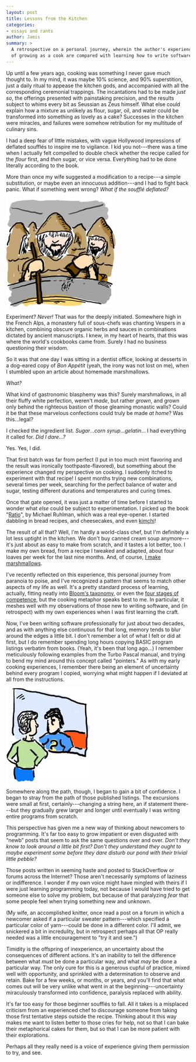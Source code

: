 ```yaml
---
layout: post
title: Lessons from the Kitchen
categories:
- essays and rants
author: Jamis
summary: >
  A retrospective on a personal journey, wherein the author's experiences
  of growing as a cook are compared with learning how to write software
---
```


Up until a few years ago, cooking was something I never gave much thought to. In my mind, it was maybe 10% science, and 90% superstition, just a daily ritual to appease the kitchen gods, and accompanied with all the corresponding ceremonial trappings. The incantations had to be made *just so*, the offerings presented with painstaking precision, and the results subject to whims every bit as Seussian as Zeus himself. What else could explain how a mixture as unlikely as flour, sugar, oil, and water could be transformed into something as lovely as a cake? Successes in the kitchen were miracles, and failures were somehow retribution for my multitude of culinary sins.

I had a deep fear of little mistakes, with vague Hollywood impressions of deflated soufflés to inspire me to vigilance. I kid you not---there was a time when I actually felt compelled to double check whether the recipe called for the *flour* first, and *then* sugar, or vice versa. Everything had to be done literally according to the book.

More than once my wife suggested a modification to a recipe---a simple substitution, or maybe even an innocuous addition---and I had to fight back panic. What if something went wrong? *What if the soufflé deflated?*

<img src="/images/20150130-kitchen-lessons-monks.jpg" width="300" height="300" class="right" />

Experiment? *Never!* That was for the deeply initiated. Somewhere high in the French Alps, a monastery full of sous-chefs was chanting Vespers in a kitchen, combining obscure organic herbs and sauces in combinations dictated by ancient manuscripts. I knew, in my heart of hearts, that this was where the world's cookbooks came from. Surely I had no business questioning their wisdom.

So it was that one day I was sitting in a dentist office, looking at desserts in a dog-eared copy of *Bon Appétit* (yeah, the irony was not lost on me), when I stumbled upon an article about homemade marshmallows.

*What?*

What kind of gastronomic blasphemy was this? Surely marshmallows, in all their fluffy white perfection, weren't *made*, but rather *grown*, and grown only behind the righteous bastion of those gleaming monastic walls? Could it be that these marvelous confections could truly be made *at home*? Was this...legal?

I checked the ingredient list. *Sugar*...*corn syrup*...*gelatin*... I had everything it called for. *Did I dare...?*

Yes. Yes, I did.

That first batch was far from perfect (I put in too much mint flavoring and the result was ironically toothpaste-flavored), but something about the experience changed my perspective on cooking. I suddenly itched to experiment with that recipe! I spent months trying new combinations, several times per week, searching for the perfect balance of water and sugar, testing different durations and temperatures and curing times.

Once that gate opened, it was just a matter of time before I started to wonder what *else* could be subject to experimentation. I picked up the book "[Ratio](http://www.amazon.com/Ratio-Simple-Behind-Everyday-Cooking/dp/1416571728)", by Michael Ruhlman, which was a real eye-opener. I started dabbling in bread recipes, and cheesecakes, and even [kimchi](http://en.wikipedia.org/wiki/Kimchi)!

The result of all that? Well, I'm hardly a world-class chef, but I'm definitely a lot less uptight in the kitchen. We don't buy canned cream soup anymore---it's just about as easy to make from scratch, and it tastes a lot better, too. I make my own bread, from a recipe I tweaked and adapted, about four loaves per week for the last nine months. And, of course, [I make marshmallows](https://twitter.com/jamis/status/125708128296771584).

I've recently reflected on this experience, this personal journey from paranoia to poise, and I've recognized a pattern that seems to match other aspects of my life as well. It's a pretty standard process of learning, actually, fitting neatly into [Bloom's taxonomy](http://en.wikipedia.org/wiki/Bloom%27s_taxonomy), or even the [four stages of competence](http://en.wikipedia.org/wiki/Four_stages_of_competence), but the cooking metaphor speaks best to me. In particular, it meshes well with my observations of those new to writing software, and (in retrospect) with my own experiences when I was first learning the craft.

Now, I've been writing software professionally for just about two decades, and as with anything else continuous for that long, memory tends to blur around the edges a little bit. I don't remember a lot of what I felt or did at first, but I do remember spending long hours copying BASIC program listings verbatim from books. (Yeah, it's been that long ago...) I remember meticulously following examples from the Turbo Pascal manual, and trying to bend my mind around this concept called "pointers." As with my early cooking experiences, I remember there being an element of uncertainty behind every program I copied, worrying what might happen if I deviated at all from the instructions.

<img src="/images/20150130-kitchen-lessons-superman.jpg" width="232" height="258" class="left" />

Somewhere along the path, though, I began to gain a bit of confidence. I began to stray from the path of those published listings. The excursions were small at first, certainly---changing a string here, an if statement there---but they gradually grew larger and longer until eventually I was writing entire programs from scratch.

This perspective has given me a new way of thinking about newcomers to programming. It's far too easy to grow impatient or even disgusted with “newb” posts that seem to ask the same questions over and over. *Don't they know to look around a little bit first? Don't they understand they ought to maybe experiment some before they dare disturb our pond with their trivial little pebble?*

Those posts written in seeming haste and posted to StackOverflow or forums across the Internet? Those aren't necessarily symptoms of laziness or indifference. I wonder if my own voice might have mingled with theirs if I were just learning programming today, not because I would have tried to get someone else to solve my problem, but because of that paralyzing *fear* that some people feel when trying something new and unknown.

(My wife, an accomplished knitter, once read a post on a forum in which a newcomer asked if a particular sweater pattern---which specified a particular color of yarn---could be done in a different color. I'll admit, we snickered a bit in incredulity, but in retrospect perhaps all that OP really needed was a little encouragement to "try it and see.")

Timidity is the offspring of inexperience, an uncertainty about the consequences of different actions. It's an inability to tell the difference between what *must* be done a particular way, and what *may* be done a particular way. The only cure for this is a generous cupful of practice, mixed well with opportunity, and sprinkled with a determination to observe and retain. Bake for a few weeks, or months, or years, and you'll find that what comes out will be very unlike what went in at the beginning---uncertainty miraculously transformed into confidence, paralysis replaced with ability.

It's far too easy for those beginner soufflés to fall. All it takes is a misplaced criticism from an experienced chef to discourage someone from taking those first tentative steps outside the recipe. Thinking about it this way makes me want to listen better to those cries for help, not so that I can bake their metaphorical cakes for them, but so that I can be more patient with their explorations.

Perhaps all they really need is a voice of experience giving them permission to try, and see.
